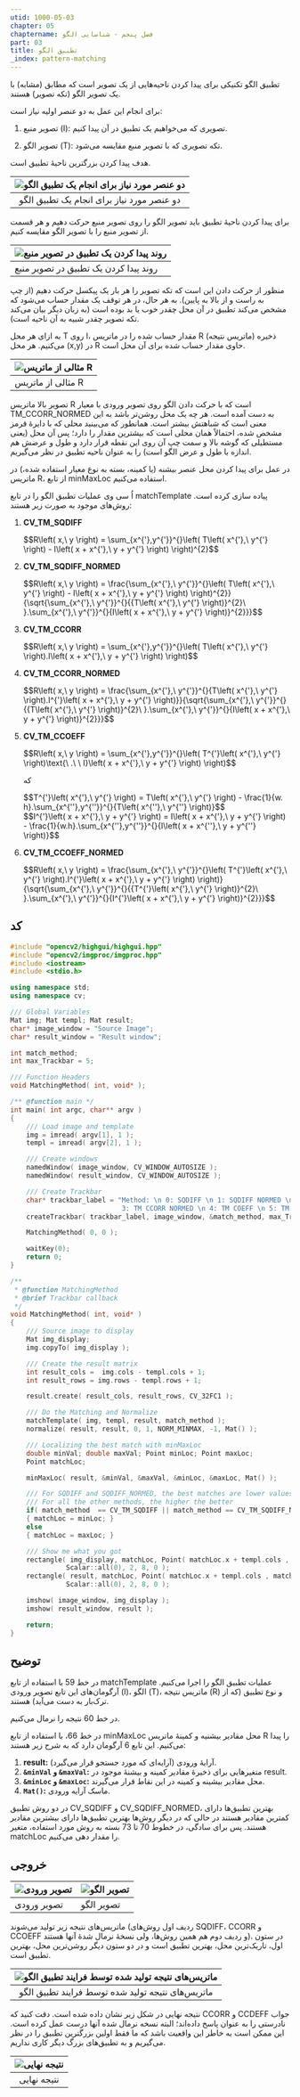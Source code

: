 ```yaml
---
utid: 1000-05-03
chapter: 05
chaptername: فصل پنجم - شناسایی الگو
part: 03
title: تطبیق الگو
_index: pattern-matching
---
```


تطبیق الگو تکنیکی برای پیدا کردن ناحیه‌هایی از یک تصویر است که مطابق (مشابه) با یک تصویر الگو (تکه تصویر) هستند.

برای انجام این عمل به دو عنصر اولیه نیاز است:

1.  تصویر منبع (I): تصویری که می‌خواهیم یک تطبیق در آن پیدا کنیم.

2.  تصویر الگو (T): تکه تصویری که با تصویر منبع مقایسه می‌شود.

هدف پیدا کردن بزرگترین ناحیهٔ تطبیق است.

| ![دو عنصر مورد نیاز برای انجام یک تطبیق الگو](/opencv-book/media/image129.png) |
| :----------------------------------------------------------: |
|          دو عنصر مورد نیاز برای انجام یک تطبیق الگو          |

برای پیدا کردن ناحیهٔ تطبیق باید تصویر الگو را روی تصویر منبع حرکت دهیم و هر قسمت از تصویر منبع را با تصویر الگو مقایسه کنیم.

| ![روند پیدا کردن یک تطبیق در تصویر منبع](/opencv-book/media/image130.png) |
| ------------------------------------------------------------ |
| روند پیدا کردن یک تطبیق در تصویر منبع                        |

منظور از حرکت دادن این است که تکه تصویر را هر بار یک پیکسل حرکت دهیم (از چپ به راست و از بالا به پایین). به هر حال، در هر توقف یک مقدار حساب می‌شود که مشخص می‌کند تطبیق در آن محل چقدر خوب یا بد بوده است (به زبان دیگر بیان می‌کند تکه تصویر چقدر شبیه به آن ناحیه است).

به ازای هر محل T روی I، مقدار حساب شده را در ماتریس R (ماتریس نتیجه) ذخیره می‌کنیم. هر محل (x,y) در R حاوی مقدار حساب شده برای آن محل است.

| ![مثالی از ماتریس R](/opencv-book/media/image131.png) |
| ----------------------------------------------------- |
| مثالی از ماتریس R                                     |

تصویر بالا ماتریس R است که با حرکت دادن الگو روی تصویر ورودی با معیار TM_CCORR_NORMED به دست آمده است. هر چه یک محل روشن‌تر باشد به این معنی است که شباهتش بیشتر است. همانطور که می‌بینید محلی که با دایرهٔ قرمز مشخص شده، احتمالاً همان محلی است که بیشترین مقدار را دارد؛ پس آن محل (یعنی مستطیلی که گوشه بالا و سمت چپ آن روی این نقطه قرار دارد و طول و عرضش هم اندازه با طول و عرض الگو است) را به عنوان ناحیه تطبیق در نظر می‌گیریم.

در عمل برای پیدا کردن محل عنصر بیشنه (یا کمینه، بسته به نوع معیار استفاده شده،) در ماتریس R، از تابع minMaxLoc استفاده می‌کنیم.

اُ سی وی عملیات تطبیق الگو را در تابع matchTemplate پیاده سازی کرده است. روش‌های موجود به صورت زیر هستند:

1. **CV\_TM\_SQDIFF**

   <div>
   $$R\left( x,\ y \right) = \sum_{x^{'},y^{'}}^{}\left( T\left( x^{'},\ y^{'} \right) - I\left( x + x^{'},\ y + y^{'} \right) \right)^{2}$$
   </div>

2. **CV\_TM\_SQDIFF\_NORMED**

   <div>
   $$R\left( x,\ y \right) = \frac{\sum_{x^{'},\ y^{'}}^{}\left( T\left( x^{'},\ y^{'} \right) - I\left( x + x^{'},\ y + y^{'} \right) \right)^{2}}{\sqrt{\sum_{x^{'},\ y^{'}}^{}{{T\left( x^{'},\ y^{'} \right)}^{2}\ }.\sum_{x^{'},\ y^{'}}^{}{I\left( x + x^{'},\ y + y^{'} \right)}^{2}}}$$
   </div>

3. **CV\_TM\_CCORR**

   <div>
   $$R\left( x,\ y \right) = \sum_{x^{'},y^{'}}^{}\left( T\left( x^{'},\ y^{'} \right).I\left( x + x^{'},\ y + y^{'} \right) \right)$$
   </div>

4. **CV\_TM\_CCORR\_NORMED**

   <div>
   $$R\left( x,\ y \right) = \frac{\sum_{x^{'},\ y^{'}}^{}{T\left( x^{'},\ y^{'} \right).I^{'}\left( x + x^{'},\ y + y^{'} \right)}}{\sqrt{\sum_{x^{'},\ y^{'}}^{}{{T\left( x^{'},\ y^{'} \right)}^{2}\ }.\sum_{x^{'},\ y^{'}}^{}{I\left( x + x^{'},\ y + y^{'} \right)}^{2}}}$$
   </div>

5. **CV\_TM\_CCOEFF**

   <div>
   $$R\left( x,\ y \right) = \sum_{x^{'},y^{'}}^{}\left( T^{'}\left( x^{'},\ y^{'} \right)\text{\ .\ \ I}\left( x + x^{'},\ y + y^{'} \right) \right)$$
   </div>
   
   که

   <div>
   $$T^{'}\left( x^{'},\ y^{'} \right) = T\left( x^{'},\ y^{'} \right) - \frac{1}{w. h}.\sum_{x^{''},y^{''}}^{}{T\left( x^{''},\ y^{''} \right)}$$
   </div>

   <div>
   $$I^{'}\left( x + x^{'},\ y + y^{'} \right) = I\left( x + x^{'},\ y + y^{'} \right) - \frac{1}{w.h}.\sum_{x^{''},y^{''}}^{}{I\left( x + x^{''},\ y + y^{''} \right)}$$
   </div>

6. **CV\_TM\_CCOEFF\_NORMED**

   <div>
   $$R\left( x,\ y \right) = \frac{\sum_{x^{'},\ y^{'}}^{}\left( T^{'}\left( x^{'},\ y^{'} \right).I^{'}\left( x + x^{'},\ y + y^{'} \right) \right)}{\sqrt{\sum_{x^{'},\ y^{'}}^{}{{T^{'}\left( x^{'},\ y^{'} \right)}^{2}\ }.\sum_{x^{'},\ y^{'}}^{}{I^{'}\left( x + x^{'},\ y + y^{'} \right)}^{2}}}$$
   </div>


## کد

```c++
#include "opencv2/highgui/highgui.hpp"
#include "opencv2/imgproc/imgproc.hpp"
#include <iostream>
#include <stdio.h>

using namespace std;
using namespace cv;

/// Global Variables
Mat img; Mat templ; Mat result;
char* image_window = "Source Image";
char* result_window = "Result window";

int match_method;
int max_Trackbar = 5;

/// Function Headers
void MatchingMethod( int, void* );

/** @function main */
int main( int argc, char** argv )
{
    /// Load image and template
    img = imread( argv[1], 1 );
    templ = imread( argv[2], 1 );

    /// Create windows
    namedWindow( image_window, CV_WINDOW_AUTOSIZE );
    namedWindow( result_window, CV_WINDOW_AUTOSIZE );

    /// Create Trackbar
    char* trackbar_label = "Method: \n 0: SQDIFF \n 1: SQDIFF NORMED \n 2: TM CCORR \n \
                            3: TM CCORR NORMED \n 4: TM COEFF \n 5: TM COEFF NORMED";
    createTrackbar( trackbar_label, image_window, &match_method, max_Trackbar, MatchingMethod );

    MatchingMethod( 0, 0 );

    waitKey(0);
    return 0;
}

/**
 * @function MatchingMethod
 * @brief Trackbar callback
 */
void MatchingMethod( int, void* )
{
    /// Source image to display
    Mat img_display;
    img.copyTo( img_display );

    /// Create the result matrix
    int result_cols =  img.cols - templ.cols + 1;
    int result_rows = img.rows - templ.rows + 1;

    result.create( result_cols, result_rows, CV_32FC1 );

    /// Do the Matching and Normalize
    matchTemplate( img, templ, result, match_method );
    normalize( result, result, 0, 1, NORM_MINMAX, -1, Mat() );

    /// Localizing the best match with minMaxLoc
    double minVal; double maxVal; Point minLoc; Point maxLoc;
    Point matchLoc;

    minMaxLoc( result, &minVal, &maxVal, &minLoc, &maxLoc, Mat() );

    /// For SQDIFF and SQDIFF_NORMED, the best matches are lower values.
    /// For all the other methods, the higher the better
    if( match_method  == CV_TM_SQDIFF || match_method == CV_TM_SQDIFF_NORMED )
    { matchLoc = minLoc; }
    else
    { matchLoc = maxLoc; }

    /// Show me what you got
    rectangle( img_display, matchLoc, Point( matchLoc.x + templ.cols , matchLoc.y + templ.rows ), 
              Scalar::all(0), 2, 8, 0 );
    rectangle( result, matchLoc, Point( matchLoc.x + templ.cols , matchLoc.y + templ.rows ), 
              Scalar::all(0), 2, 8, 0 );

    imshow( image_window, img_display );
    imshow( result_window, result );

    return;
}
```



## توضیح

در خط 59 با استفاده از تابع matchTemplate عملیات تطبیق الگو را اجرا می‌کنیم. آرگومان‌های این تابع تصویر ورودی (I)، الگو (T)، ماتریس نتیجه (R) و نوع تطبیق (که از ترک‌بار به دست می‌آید) هستند.

در خط 60 نتیجه را نرمال می‌کنیم.

در خط 66، با استفاده از تابع minMaxLoc محل مقادیر بیشنیه و کمینهٔ ماتریس R را پیدا می‌کنیم. این تابع 6 آرگومان دارد که به شرح زیر هستند:

1.  **result:** آرایهٔ ورودی (آرایه‌ای که مورد جستجو قرار می‌گیرد).
2.  **`&minVal` و `&maxVal`:** متغیرهایی برای ذخیرهٔ مقادیر کمینه و بیشنهٔ موجود در result.
3.  **`&minLoc` و `&maxLoc`:** محل مقادیر بیشینه و کمینه در این نقاط قرار می‌گیرند.
4.  **`Mat()`:** ماسک آرایه ورودی.

در دو روش تطبیق CV_SQDIFF و CV_SQDIFF_NORMED، بهترین تطبیق‌ها دارای کمترین مقادیر هستند در حالی که در دیگر روش‌ها بهترین تطبیق‌ها دارای بیشترین مقادیر هستند. پس برای سادگی، در خطوط 70 تا 73 بسته به روش مورد استفاده، متغیر matchLoc را مقدار دهی می‌کنیم.



## خروجی



| ![تصویر ورودی](/opencv-book/media/image132.png) | ![تصویر الگو](/opencv-book/media/image133.png) |
| ----------------------------------------------- | ---------------------------------------------- |
| تصویر ورودی                                     | تصویر الگو                                     |

ماتریس‌های نتیجه زیر تولید می‌شوند (ردیف اول روش‌های SQDIFF، CCORR و CCOEFF و ردیف دوم هم همین روش‌ها، ولی نسخهٔ نرمال شدهٔ آنها هستند). در ستون اول، تاریک‌ترین محل، بهترین تطبیق است و در دو ستون دیگر روشن‌ترین محل، بهترین تطبیق است.

| ![ماتریس‌های نتیجه تولید شده توسط فرایند تطبیق الگو](/opencv-book/media/image134.png) |
| :----------------------------------------------------------: |
|       ماتریس‌های نتیجه تولید شده توسط فرایند تطبیق الگو       |

نتیجه نهایی در شکل زیر نشان داده شده است. دقت کنید که CCORR و CCDEFF جواب نادرستی را به عنوان پاسخ داده‌اند؛ البته نسخه نرمال شده آنها درست عمل کرده است. این ممکن است به خاطر این واقعیت باشد که ما فقط اولین بزرگترین تطبیق را در نظر می‌گیریم و به تطبیق‌های بزرگ دیگر کاری نداریم.

| ![نتیجه نهایی](/opencv-book/media/image135.png) |
| :---------------------------------------------: |
|                   نتیجه نهایی                   |






